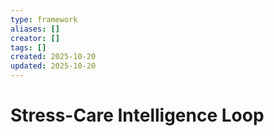 ```yaml
---
type: framework
aliases: []
creator: []
tags: []
created: 2025-10-20
updated: 2025-10-20
---
```


# Stress-Care Intelligence Loop



